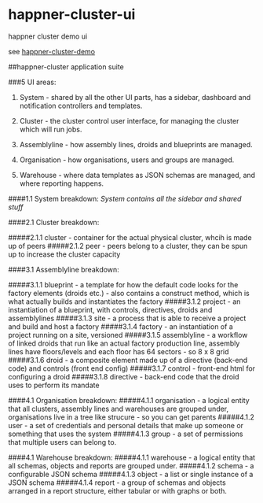 # happner-cluster-ui

happner cluster demo ui

see [happner-cluster-demo](https://github.com/happner/happner-cluster-demo)

##happner-cluster application suite

###5 UI areas:

1. System - shared by all the other UI parts, has a sidebar, dashboard and notification controllers and templates.

2. Cluster - the cluster control user interface, for managing the cluster which will run jobs.

3. Assemblyline - how assembly lines, droids and blueprints are managed.

4. Organisation - how organisations, users and groups are managed.

5. Warehouse - where data templates as JSON schemas are managed, and where reporting happens.

####1.1 System breakdown:
*System contains all the sidebar and shared stuff*

####2.1 Cluster breakdown:

#####2.1.1 cluster - container for the actual physical cluster, whcih is made up of peers
#####2.1.2 peer - peers belong to a cluster, they can be spun up to increase the cluster capacity

####3.1 Assemblyline breakdown:

#####3.1.1 blueprint - a template for how the default code looks for the factory elements (droids etc.) - also contains a construct method, which is what actually builds and instantiates the factory
#####3.1.2 project - an instantiation of a blueprint, with controls, directives, droids and assemblylines
#####3.1.3 site - a process that is able to receive a project and build and host a factory
#####3.1.4 factory - an instantiation of a project running on a site, versioned
#####3.1.5 assemblyline - a workflow of linked droids that run like an actual factory production line, assembly lines have floors/levels and each floor has 64 sectors - so 8 x 8 grid
#####3.1.6 droid - a composite element made up of a directive (back-end code) and controls (front end config)
#####3.1.7 control - front-end html for configuring a droid
#####3.1.8 directive - back-end code that the droid uses to perform its mandate

####4.1 Organisation breakdown:
#####4.1.1 organisation - a logical entity that all clusters, assembly lines and warehouses are grouped under, organisations live in a tree like strucure - so you can get parents
#####4.1.2 user - a set of credentials and personal details that make up someone or something that uses the system
#####4.1.3 group - a set of permissions that multiple users can belong to.

####4.1 Warehouse breakdown:
#####4.1.1 warehouse - a logical entity that all schemas, objects and reports are grouped under.
#####4.1.2 schema - a configurable JSON schema
#####4.1.3 object - a list or single instance of a JSON schema
#####4.1.4 report - a group of schemas and objects arranged in a report structure, either tabular or with graphs or both.


